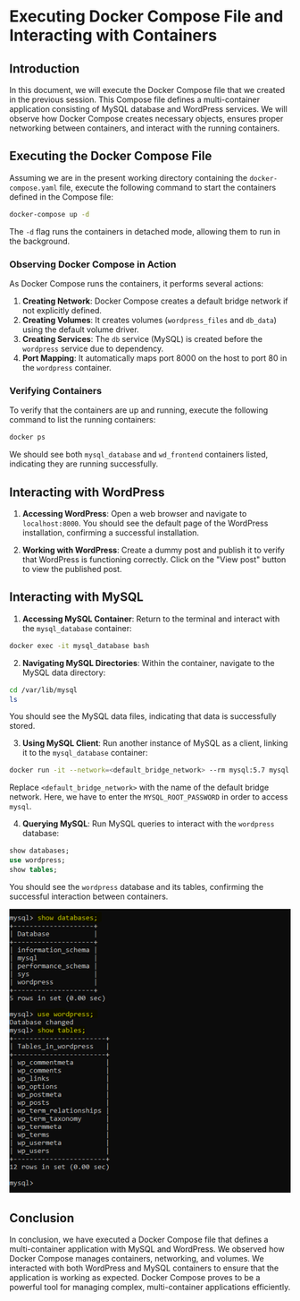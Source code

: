# Executing Docker Compose File and Interacting with Containers

## Introduction

In this document, we will execute the Docker Compose file that we created in the previous session. This Compose file defines a multi-container application consisting of MySQL database and WordPress services. We will observe how Docker Compose creates necessary objects, ensures proper networking between containers, and interact with the running containers.

## Executing the Docker Compose File

Assuming we are in the present working directory containing the `docker-compose.yaml` file, execute the following command to start the containers defined in the Compose file:

```bash
docker-compose up -d
```

The `-d` flag runs the containers in detached mode, allowing them to run in the background.

### Observing Docker Compose in Action

As Docker Compose runs the containers, it performs several actions:

1. **Creating Network**: Docker Compose creates a default bridge network if not explicitly defined.
2. **Creating Volumes**: It creates volumes (`wordpress_files` and `db_data`) using the default volume driver.
3. **Creating Services**: The `db` service (MySQL) is created before the `wordpress` service due to dependency.
4. **Port Mapping**: It automatically maps port 8000 on the host to port 80 in the `wordpress` container.

### Verifying Containers

To verify that the containers are up and running, execute the following command to list the running containers:

```bash
docker ps
```

We should see both `mysql_database` and `wd_frontend` containers listed, indicating they are running successfully.

## Interacting with WordPress

1. **Accessing WordPress**: Open a web browser and navigate to `localhost:8000`. You should see the default page of the WordPress installation, confirming a successful installation.

2. **Working with WordPress**: Create a dummy post and publish it to verify that WordPress is functioning correctly. Click on the "View post" button to view the published post.

## Interacting with MySQL

1. **Accessing MySQL Container**: Return to the terminal and interact with the `mysql_database` container:

```bash
docker exec -it mysql_database bash
```

2. **Navigating MySQL Directories**: Within the container, navigate to the MySQL data directory:

```bash
cd /var/lib/mysql
ls
```

You should see the MySQL data files, indicating that data is successfully stored.

3. **Using MySQL Client**: Run another instance of MySQL as a client, linking it to the `mysql_database` container:

```bash
docker run -it --network=<default_bridge_network> --rm mysql:5.7 mysql -hmysql_database -uroot -p
```

Replace `<default_bridge_network>` with the name of the default bridge network. Here, we have to enter the `MYSQL_ROOT_PASSWORD` in order to access `mysql`.

4. **Querying MySQL**: Run MySQL queries to interact with the `wordpress` database:

```sql
show databases;
use wordpress;
show tables;
```

You should see the `wordpress` database and its tables, confirming the successful interaction between containers.

![alt text](docker-compose.PNG)

## Conclusion

In conclusion, we have executed a Docker Compose file that defines a multi-container application with MySQL and WordPress. We observed how Docker Compose manages containers, networking, and volumes. We interacted with both WordPress and MySQL containers to ensure that the application is working as expected. Docker Compose proves to be a powerful tool for managing complex, multi-container applications efficiently.